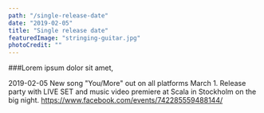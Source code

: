 ```yaml
---
path: "/single-release-date"
date: "2019-02-05"
title: "Single release date"
featuredImage: "stringing-guitar.jpg"
photoCredit: ""
---
```


###Lorem ipsum dolor sit amet, 

2019-02-05
New song "You/More" out on all platforms March 1.
Release party with LIVE SET and music video premiere at Scala in Stockholm on the big night.
https://www.facebook.com/events/742285559488144/